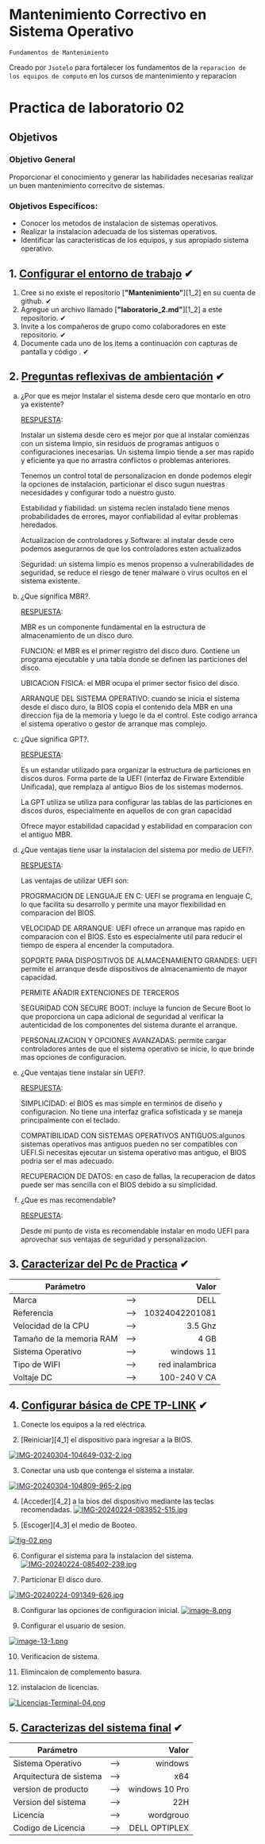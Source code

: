 # Mantenimiento Correctivo en Sistema Operativo
<p><code>Fundamentos de Mantenimiento</code></p>

<p>Creado por <code>Jsotelo</code> para fortalecer los fundamentos de la <code>reparacion de los equipos de computo</code> en los cursos de mantenimiento y reparacion </p>

# Practica de laboratorio 02

## Objetivos

### Objetivo General
Proporcionar el conocimiento y generar las habilidades necesarias realizar un buen mantenimiento correcitvo de sistemas.

### Objetivos Específicos:
- Conocer los metodos de instalacion de sistemas operativos.
- Realizar la instalacion adecuada de los sistemas operativos.
- Identificar las caracteristicas de los equipos, y sus apropiado sistema operativo.



## 1. [Configurar el entorno de trabajo](#) ✔
1. Cree si no existe el repositorio [__"Mantenimiento"__][1_2] en su cuenta de github. ✔
1. Agregue un archivo llamado [__"laboratorio_2.md"__][1_2] a este repositorio. ✔
1. Invite a los compañeros de grupo como colaboradores en este repositorio. ✔
1. Documente cada uno de los items a continuación con capturas de pantalla y código . ✔


## 2. [Preguntas reflexivas de ambientación](#) ✔

<ol type="a">

<li>¿Por que es mejor Instalar el sistema desde cero que montarlo en otro ya existente?</li>

[RESPUESTA]():

 Instalar un sistema desde cero es mejor por que al instalar comienzas con un sistema limpio, sin residuos de programas antiguos o configuraciones inecesarias.
Un sistema limpio tiende a ser mas rapido y eficiente ya que no arrastra conflictos o problemas anteriores.

Tenemos un control total de personalizacion en donde podemos elegir la opciones de instalacion, particionar el disco sugun nuestras necesidades y configurar todo a nuestro gusto.

Estabilidad y fiabilidad: un sistema recien instalado tiene menos probabilidades de errores, mayor confiabilidad al evitar problemas heredados.

Actualizacion de controladores y Software: al instalar desde cero podemos asegurarnos de que los controladores esten actualizados 

Seguridad: un sistema limpio es menos propenso a vulnerabilidades de seguridad, se reduce el riesgo de tener malware o virus ocultos en el sistema existente.

<li>¿Que significa MBR?.</li>

[RESPUESTA]():

MBR es un componente fundamental en la estructura de almacenamiento de un disco duro.

FUNCION: el MBR es el primer registro del disco duro. Contiene un programa ejecutable y una tabla donde se definen las particiones del disco.

UBICACiON FISICA: el MBR ocupa el primer sector fisico del disco.

ARRANQUE DEL SISTEMA OPERATIVO: cuando se inicia el sistema desde el disco duro, la BIOS copia el contenido dela MBR en una direccion fija de la memoria y luego le da el control. Este codigo arranca el sistema operativo o gestor de arranque mas complejo.

<li>¿Que significa GPT?.</li>

[RESPUESTA]():

Es un estandar utilizado para organizar la estructura de particiones en discos duros. Forma parte de la UEFI (interfaz de Firware Extendible Unificada), que remplaza al antiguo Bios de los sistemas modernos.

La GPT utiliza se utiliza para configurar las tablas de las particiones en discos duros, especialmente en aquellos de con gran capacidad 

Ofrece mayor estabilidad capacidad y estabilidad en comparacion con el antiguo MBR.

<li>¿Que ventajas tiene usar la instalacion del sistema por medio de UEFI?.</li>

[RESPUESTA]():

Las ventajas de utilizar UEFI son:

PROGRMACION DE LENGUAJE EN C: UEFI se programa en lenguaje C, lo que facilita su desarrollo y permite una mayor flexibilidad en comparacion del BIOS.

VELOCIDAD DE ARRANQUE: UEFI ofrece un arranque mas rapido en comparacion con el BIOS. Esto es especialmente util para reducir el tiempo de espera al encender la computadora.

SOPORTE PARA DISPOSITIVOS DE ALMACENAMIENTO GRANDES: UEFI permite el arranque desde dispositivos de almacenamiento de mayor capacidad.

PERMITE AÑADIR EXTENCIONES DE TERCEROS

SEGURIDAD CON SECURE BOOT: incluye la funcion de Secure Boot lo que proporciona un capa adicional de seguridad al verificar la autenticidad de los componentes del sistema durante el arranque.

PERSONALIZACION Y OPCIONES AVANZADAS: permite cargar controladores antes de que el sistema operativo se inicie, lo que brinde mas opciones de configuracion. 

<li>¿Que ventajas tiene instalar sin UEFI?.</li>

[RESPUESTA]():

SIMPLICIDAD: el BIOS es mas simple en terminos de diseño y configuracion. No tiene una interfaz grafica sofisticada y se maneja principalmente con el teclado.

COMPATIBILIDAD CON SISTEMAS OPERATIVOS ANTIGUOS:algunos sistemas operativos mas antiguos pueden no ser compatibles con UEFI.Si necesitas ejecutar un sistema operativo mas antiguo, el BIOS podria ser el mas adecuado.

RECUPERACION DE DATOS: en caso de fallas, la recuperacion de datos puede ser mas sencilla con el BIOS debido a su simplicidad.

<li>¿Que es mas recomendable?</li>

[RESPUESTA]():

Desde mi punto de vista es recomendable instalar en modo UEFI para aprovechar sus ventajas de seguridad y personalizacion.

</ol>


## 3. [Caracterizar del Pc de Practica](#) ✔
|Parámetro||Valor|
|--|:--:|--:|
|Marca|-->|DELL|
|Referencia|-->|10324042201081|
|Velocidad de la CPU|-->|3.5 Ghz|
|Tamaño de la memoria RAM|-->|4 GB|
|Sistema Operativo|-->|windows 11|
|Tipo de WIFI|-->|red inalambrica|
|Voltaje DC|-->|100-240 V CA|

## 4. [Configurar básica de CPE TP-LINK](#) ✔
1. Conecte los equipos a la red eléctrica.


2. [Reiniciar][4_1] el dispositivo para ingresar a la BIOS.

[![IMG-20240304-104649-032-2.jpg](https://i.postimg.cc/WzS92C3P/IMG-20240304-104649-032-2.jpg)](https://postimg.cc/N298DNmN)

3. Conectar una usb que contenga el sistema a instalar.

[![IMG-20240304-104809-965-2.jpg](https://i.postimg.cc/7Zz9jzVM/IMG-20240304-104809-965-2.jpg)](https://postimg.cc/hXSVdfNf)

4. [Acceder][4_2] a la bios del dispositivo mediante las teclas recomendadas.
[![IMG-20240224-083852-515.jpg](https://i.postimg.cc/V6XXMk9v/IMG-20240224-083852-515.jpg)](https://postimg.cc/k6XVP9pP)


5. [Escoger][4_3] el medio de Booteo.

[![fig-02.png](https://i.postimg.cc/nLB0pt8s/fig-02.png)](https://postimg.cc/NyG1kSjY)

6. Configurar el sistema para la instalacion del sistema.
[![IMG-20240224-085402-239.jpg](https://i.postimg.cc/WbFWRWvx/IMG-20240224-085402-239.jpg)](https://postimg.cc/dLFmr9D9)


7. Particionar El disco duro.

[![IMG-20240224-091349-626.jpg](https://i.postimg.cc/43V3X6B1/IMG-20240224-091349-626.jpg)](https://postimg.cc/xkjQRzrk)

8. Configurar las opciones de configuracion inicial.
[![image-8.png](https://i.postimg.cc/qRbLGs9r/image-8.png)](https://postimg.cc/mz9CLHLp)

9. Configurar el usuario de sesion.

[![image-13-1.png](https://i.postimg.cc/gJZJMd70/image-13-1.png)](https://postimg.cc/KkmxjXxX)

10. Verificacion de sistema.


11. Elimincaion de complemento basura.
12. instalacion de licencias.

[![Licencias-Terminal-04.png](https://i.postimg.cc/htcxwcKk/Licencias-Terminal-04.png)](https://postimg.cc/hfZfQFzs)

## 5. [Caracterizas del sistema final](#) ✔

|Parámetro||Valor|
|--|:--:|--:|
|Sistema Operativo|-->|windows|
|Arquitectura de sistema|-->|x64|
|version de producto|-->|windows 10 Pro|
|Version del sistema|-->|22H|
|Licencia|-->|wordgrouo|
|Codigo de Licencia|-->|DELL OPTIPLEX|
